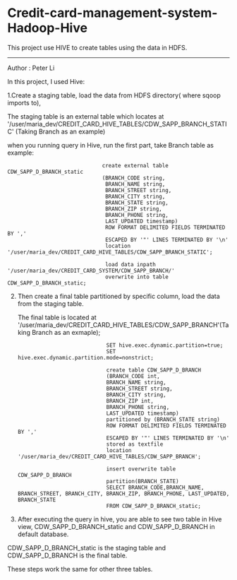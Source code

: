 # Credit-card-management-system-Hadoop-Hive
This project use HIVE to create tables using the data in HDFS.


-------------
Author : Peter Li

In this project, I used Hive:

1.Create a staging table, load the data from HDFS directory( where sqoop imports to),

  The staging table is an external table which locates at '/user/maria_dev/CREDIT_CARD_HIVE_TABLES/CDW_SAPP_BRANCH_STATIC'
  (Taking Branch as an example)
  
  when you running query in Hive, run the first part, take Branch table as example:
                                    
                                   
                                  create external table CDW_SAPP_D_BRANCH_static
                                  (BRANCH_CODE string, 
                                   BRANCH_NAME string,
                                   BRANCH_STREET string,
                                   BRANCH_CITY string,
                                   BRANCH_STATE string,
                                   BRANCH_ZIP string,
                                   BRANCH_PHONE string,
                                   LAST_UPDATED timestamp)
                                   ROW FORMAT DELIMITED FIELDS TERMINATED BY ',' 
                                   ESCAPED BY '"' LINES TERMINATED BY '\n'
                                   location '/user/maria_dev/CREDIT_CARD_HIVE_TABLES/CDW_SAPP_BRANCH_STATIC';

                                   load data inpath '/user/maria_dev/CREDIT_CARD_SYSTEM/CDW_SAPP_BRANCH/'
                                   overwrite into table CDW_SAPP_D_BRANCH_static;  
  
2. Then create a final table partitioned by specific column, load the data from the staging table.
    
   The final table is located at '/user/maria_dev/CREDIT_CARD_HIVE_TABLES/CDW_SAPP_BRANCH'(Taking Branch as an exmaple);
                                   
                                   
                                   SET hive.exec.dynamic.partition=true;
                                   SET hive.exec.dynamic.partition.mode=nonstrict;

                                   create table CDW_SAPP_D_BRANCH
                                   (BRANCH_CODE int, 
                                   BRANCH_NAME string,
                                   BRANCH_STREET string,
                                   BRANCH_CITY string,
                                   BRANCH_ZIP int,
                                   BRANCH_PHONE string,
                                   LAST_UPDATED timestamp)
                                   partitioned by (BRANCH_STATE string)
                                   ROW FORMAT DELIMITED FIELDS TERMINATED BY ',' 
                                   ESCAPED BY '"' LINES TERMINATED BY '\n'
                                   stored as textfile
                                   location '/user/maria_dev/CREDIT_CARD_HIVE_TABLES/CDW_SAPP_BRANCH';

                                   insert overwrite table CDW_SAPP_D_BRANCH
                                   partition(BRANCH_STATE)
                                   SELECT BRANCH_CODE,BRANCH_NAME, BRANCH_STREET, BRANCH_CITY, BRANCH_ZIP, BRANCH_PHONE, LAST_UPDATED,                           BRANCH_STATE
                                   FROM CDW_SAPP_D_BRANCH_static;
                                   
3. After executing the query in hive, you are able to see two table in Hive view, CDW_SAPP_D_BRANCH_static and CDW_SAPP_D_BRANCH in default database.

CDW_SAPP_D_BRANCH_static is the staging table and CDW_SAPP_D_BRANCH is the final table.

These steps work the same for other three tables.

